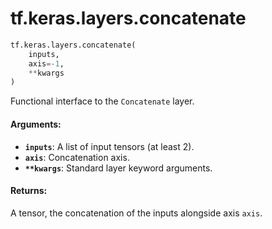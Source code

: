<div itemscope itemtype="http://developers.google.com/ReferenceObject">
<meta itemprop="name" content="tf.keras.layers.concatenate" />
<meta itemprop="path" content="Stable" />
</div>

# tf.keras.layers.concatenate

``` python
tf.keras.layers.concatenate(
    inputs,
    axis=-1,
    **kwargs
)
```

Functional interface to the `Concatenate` layer.

#### Arguments:

* <b>`inputs`</b>: A list of input tensors (at least 2).
* <b>`axis`</b>: Concatenation axis.
* <b>`**kwargs`</b>: Standard layer keyword arguments.


#### Returns:

A tensor, the concatenation of the inputs alongside axis `axis`.